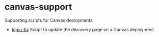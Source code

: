 # canvas-support
Supporting scripts for Canvas deployments

* [login-fix](login-fix) Script to update the discovery page on a Canvas deployment
